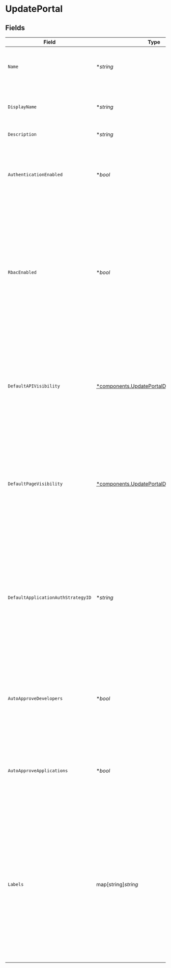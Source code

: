 # UpdatePortal


## Fields

| Field                                                                                                                                                                                                                                                                                  | Type                                                                                                                                                                                                                                                                                   | Required                                                                                                                                                                                                                                                                               | Description                                                                                                                                                                                                                                                                            | Example                                                                                                                                                                                                                                                                                |
| -------------------------------------------------------------------------------------------------------------------------------------------------------------------------------------------------------------------------------------------------------------------------------------- | -------------------------------------------------------------------------------------------------------------------------------------------------------------------------------------------------------------------------------------------------------------------------------------- | -------------------------------------------------------------------------------------------------------------------------------------------------------------------------------------------------------------------------------------------------------------------------------------- | -------------------------------------------------------------------------------------------------------------------------------------------------------------------------------------------------------------------------------------------------------------------------------------- | -------------------------------------------------------------------------------------------------------------------------------------------------------------------------------------------------------------------------------------------------------------------------------------- |
| `Name`                                                                                                                                                                                                                                                                                 | **string*                                                                                                                                                                                                                                                                              | :heavy_minus_sign:                                                                                                                                                                                                                                                                     | The name of the portal, used to distinguish it from other portals. Name must be unique.                                                                                                                                                                                                |                                                                                                                                                                                                                                                                                        |
| `DisplayName`                                                                                                                                                                                                                                                                          | **string*                                                                                                                                                                                                                                                                              | :heavy_minus_sign:                                                                                                                                                                                                                                                                     | The display name of the portal. This value will be the portal's `name` in Portal API.                                                                                                                                                                                                  |                                                                                                                                                                                                                                                                                        |
| `Description`                                                                                                                                                                                                                                                                          | **string*                                                                                                                                                                                                                                                                              | :heavy_minus_sign:                                                                                                                                                                                                                                                                     | A description of the portal.                                                                                                                                                                                                                                                           |                                                                                                                                                                                                                                                                                        |
| `AuthenticationEnabled`                                                                                                                                                                                                                                                                | **bool*                                                                                                                                                                                                                                                                                | :heavy_minus_sign:                                                                                                                                                                                                                                                                     | Whether the portal supports developer authentication. If disabled, developers cannot register for accounts or create applications.                                                                                                                                                     |                                                                                                                                                                                                                                                                                        |
| `RbacEnabled`                                                                                                                                                                                                                                                                          | **bool*                                                                                                                                                                                                                                                                                | :heavy_minus_sign:                                                                                                                                                                                                                                                                     | Whether the portal resources are protected by Role Based Access Control (RBAC). If enabled, developers view or register for APIs until unless assigned to teams with access to view and consume specific APIs. Authentication must be enabled to use RBAC.                             |                                                                                                                                                                                                                                                                                        |
| `DefaultAPIVisibility`                                                                                                                                                                                                                                                                 | [*components.UpdatePortalDefaultAPIVisibility](../../models/components/updateportaldefaultapivisibility.md)                                                                                                                                                                            | :heavy_minus_sign:                                                                                                                                                                                                                                                                     | The default visibility of APIs in the portal. If set to `public`, newly published APIs are visible to unauthenticated developers. If set to `private`, newly published APIs are hidden from unauthenticated developers.                                                                |                                                                                                                                                                                                                                                                                        |
| `DefaultPageVisibility`                                                                                                                                                                                                                                                                | [*components.UpdatePortalDefaultPageVisibility](../../models/components/updateportaldefaultpagevisibility.md)                                                                                                                                                                          | :heavy_minus_sign:                                                                                                                                                                                                                                                                     | The default visibility of pages in the portal. If set to `public`, newly created pages are visible to unauthenticated developers. If set to `private`, newly created pages are hidden from unauthenticated developers.                                                                 |                                                                                                                                                                                                                                                                                        |
| `DefaultApplicationAuthStrategyID`                                                                                                                                                                                                                                                     | **string*                                                                                                                                                                                                                                                                              | :heavy_minus_sign:                                                                                                                                                                                                                                                                     | The default authentication strategy for APIs published to the portal. Newly published APIs will use this authentication strategy unless overridden during publication. If set to `null`, API publications will not use an authentication strategy unless set during publication.       |                                                                                                                                                                                                                                                                                        |
| `AutoApproveDevelopers`                                                                                                                                                                                                                                                                | **bool*                                                                                                                                                                                                                                                                                | :heavy_minus_sign:                                                                                                                                                                                                                                                                     | Whether developer account registrations will be automatically approved, or if they will be set to pending until approved by an admin.                                                                                                                                                  |                                                                                                                                                                                                                                                                                        |
| `AutoApproveApplications`                                                                                                                                                                                                                                                              | **bool*                                                                                                                                                                                                                                                                                | :heavy_minus_sign:                                                                                                                                                                                                                                                                     | Whether requests from applications to register for APIs will be automatically approved, or if they will be set to pending until approved by an admin.                                                                                                                                  |                                                                                                                                                                                                                                                                                        |
| `Labels`                                                                                                                                                                                                                                                                               | map[string]*string*                                                                                                                                                                                                                                                                    | :heavy_minus_sign:                                                                                                                                                                                                                                                                     | Labels store metadata of an entity that can be used for filtering an entity list or for searching across entity types. <br/><br/>Labels are intended to store **INTERNAL** metadata.<br/><br/>Keys must be of length 1-63 characters, and cannot start with "kong", "konnect", "mesh", "kic", or "_".<br/> | {<br/>"env": "test"<br/>}                                                                                                                                                                                                                                                              |